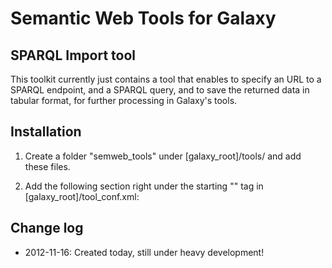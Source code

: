 # Semantic Web Tools for Galaxy #

## SPARQL Import tool ##
This toolkit currently just contains a tool that enables to specify an URL to a SPARQL endpoint, and a SPARQL query, and to save the returned data in tabular format, for further processing in Galaxy's tools.

## Installation ##

1. Create a folder "semweb_tools" under [galaxy_root]/tools/ and add these files.
2. Add the following section right under the starting "<toolbox>" tag in [galaxy_root]/tool_conf.xml:

    <section name="Semantic Web Tools" id="semweb_tools">
        <tool file="semweb_tools/sparql_import.xml" />
    </section>

## Change log ##

* 2012-11-16: Created today, still under heavy development!

